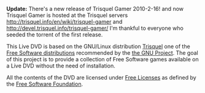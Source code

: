 **Update:** There's a new release of Trisquel Gamer 2010-2-16! and now Trisquel Gamer is hosted at the Trisquel servers http://trisquel.info/en/wiki/trisquel-gamer and http://devel.trisquel.info/trisquel-gamer/ I'm thankful to everyone who seeded the torrent of the first release.


This Live DVD is based on the GNU/Linux distribution [Trisquel](http://trisquel.info/) one of the [Free Software distributions](http://www.gnu.org/distros/free-distros.html) recommended by the [the GNU Project](http://www.gnu.org/). The goal of this project is to provide a collection of Free Software games available on a Live DVD without the need of installation.

All the contents of the DVD are licensed under [Free Licenses](http://www.fsf.org/licensing/licenses/index_html) as defined by the [Free Software Foundation](http://www.fsf.org/).